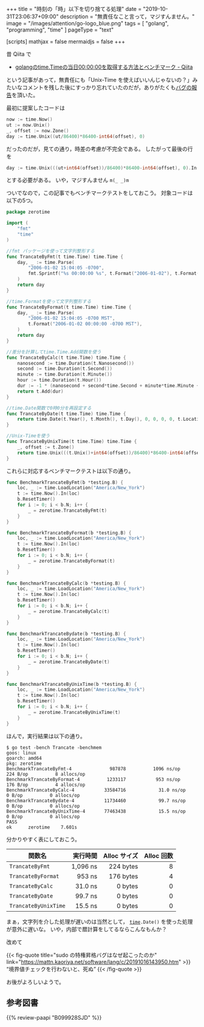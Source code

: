 +++
title = "時刻の「時」以下を切り捨てる処理"
date =  "2019-10-31T23:06:37+09:00"
description = "無責任なこと言って，マジすんません。"
image = "/images/attention/go-logo_blue.png"
tags = [ "golang", "programming", "time" ]
pageType = "text"

[scripts]
  mathjax = false
  mermaidjs = false
+++

昔 Qiita で

- [golangのtime.Timeの当日00:00:00を取得する方法とベンチマーク - Qiita](https://qiita.com/ushio_s/items/3e270933641710bbd88e)

という記事があって，無責任にも「Unix-Time を使えばいいんじゃないの？」みたいなコメントを残した後にすっかり忘れていたのだが，ありがたくも[バグの報告](https://qiita.com/go_sagawa/items/836398020100df486184)を頂いた。

最初に提案したコードは

```go
now := time.Now()
ut := now.Unix()
_, offset := now.Zone()
day := time.Unix((ut/86400)*86400-int64(offset), 0)
```

だったのだが，見ての通り，時差の考慮が不完全である。
したがって最後の行を

```go
day := time.Unix(((ut+int64(offset))/86400)*86400-int64(offset), 0).In(now.Location())
```

とする必要がある。
いや，マジすんません `m(_ _)m`

ついでなので，この記事でもベンチマークテストをしておこう。
対象コードは以下の5つ。

```go
package zerotime

import (
	"fmt"
	"time"
)

//fmt パッケージを使って文字列整形する
func TrancateByFmt(t time.Time) time.Time {
	day, _ := time.Parse(
		"2006-01-02 15:04:05 -0700",
		fmt.Sprintf("%s 00:00:00 %s", t.Format("2006-01-02"), t.Format("-0700")),
	)
	return day
}

//time.Formatを使って文字列整形する
func TrancateByFormat(t time.Time) time.Time {
	day, _ := time.Parse(
		"2006-01-02 15:04:05 -0700 MST",
		t.Format("2006-01-02 00:00:00 -0700 MST"),
	)
	return day
}

//差分を計算してtime.Time.Add関数を使う
func TrancateByCalc(t time.Time) time.Time {
	nanosecond := time.Duration(t.Nanosecond())
	second := time.Duration(t.Second())
	minute := time.Duration(t.Minute())
	hour := time.Duration(t.Hour())
	dur := -1 * (nanosecond + second*time.Second + minute*time.Minute + hour*time.Hour)
	return t.Add(dur)
}

//time.Date関数で0時0分を再設定する
func TrancateByDate(t time.Time) time.Time {
	return time.Date(t.Year(), t.Month(), t.Day(), 0, 0, 0, 0, t.Location())
}

//Unix-Timeを使う
func TrancateByUnixTime(t time.Time) time.Time {
	_, offset := t.Zone()
	return time.Unix(((t.Unix()+int64(offset))/86400)*86400-int64(offset), 0).In(t.Location())
}
```

これらに対応するベンチマークテストは以下の通り。

```go
func BenchmarkTrancateByFmt(b *testing.B) {
	loc, _ := time.LoadLocation("America/New_York")
	t := time.Now().In(loc)
	b.ResetTimer()
	for i := 0; i < b.N; i++ {
		_ = zerotime.TrancateByFmt(t)
	}
}

func BenchmarkTrancateByFormat(b *testing.B) {
	loc, _ := time.LoadLocation("America/New_York")
	t := time.Now().In(loc)
	b.ResetTimer()
	for i := 0; i < b.N; i++ {
		_ = zerotime.TrancateByFormat(t)
	}
}

func BenchmarkTrancateByCalc(b *testing.B) {
	loc, _ := time.LoadLocation("America/New_York")
	t := time.Now().In(loc)
	b.ResetTimer()
	for i := 0; i < b.N; i++ {
		_ = zerotime.TrancateByCalc(t)
	}
}

func BenchmarkTrancateBydate(b *testing.B) {
	loc, _ := time.LoadLocation("America/New_York")
	t := time.Now().In(loc)
	b.ResetTimer()
	for i := 0; i < b.N; i++ {
		_ = zerotime.TrancateByDate(t)
	}
}

func BenchmarkTrancateByUnixTime(b *testing.B) {
	loc, _ := time.LoadLocation("America/New_York")
	t := time.Now().In(loc)
	b.ResetTimer()
	for i := 0; i < b.N; i++ {
		_ = zerotime.TrancateByUnixTime(t)
	}
}
```

ほんで，実行結果は以下の通り。

```text
$ go test -bench Trancate -benchmem
goos: linux
goarch: amd64
pkg: zerotime
BenchmarkTrancateByFmt-4        	  987878	      1096 ns/op	     224 B/op	       8 allocs/op
BenchmarkTrancateByFormat-4     	 1233117	       953 ns/op	     176 B/op	       4 allocs/op
BenchmarkTrancateByCalc-4       	33584716	        31.0 ns/op	       0 B/op	       0 allocs/op
BenchmarkTrancateBydate-4       	11734460	        99.7 ns/op	       0 B/op	       0 allocs/op
BenchmarkTrancateByUnixTime-4   	77463438	        15.5 ns/op	       0 B/op	       0 allocs/op
PASS
ok  	zerotime	7.601s
```

分かりやすく表にしておこう。

| 関数名               | 実行時間 | Alloc サイズ | Alloc 回数 |
| -------------------- | --------:| ------------:| ----------:|
| `TrancateByFmt`      | 1,096 ns |    224 bytes |          8 |
| `TrancateByFormat`   |   953 ns |    176 bytes |          4 |
| `TrancateByCalc`     |  31.0 ns |      0 bytes |          0 |
| `TrancateByDate`     |  99.7 ns |      0 bytes |          0 |
| `TrancateByUnixTime` |  15.5 ns |      0 bytes |          0 |

まぁ，文字列を介した処理が遅いのは当然として， [`time`]`.Date()` を使った処理が意外に遅いな。
いや，内部で暦計算をしてるならこんなもんか？

改めて

{{< fig-quote title="sudo の特権昇格バグはなぜ起こったのか" link="https://mattn.kaoriya.net/software/lang/c/20191016143950.htm" >}}
<q>境界値チェックを行わないと、死ぬ</q>
{{< /fig-quote >}}

お後がよろしいようで。

[Go]: https://golang.org/ "The Go Programming Language"
[Go 言語]: https://golang.org/ "The Go Programming Language"
[`time`]: https://golang.org/pkg/time/ "time - The Go Programming Language"

## 参考図書

{{% review-paapi "B099928SJD" %}} <!-- プログラミング言語Go -->
